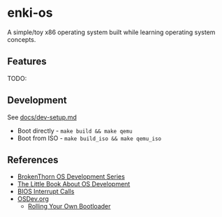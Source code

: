 # enki-os

A simple/toy x86 operating system built while learning operating system concepts.

## Features

TODO:

## Development

See [docs/dev-setup.md](docs/dev-setup.md)

- Boot directly - `make build && make qemu`
- Boot from ISO - `make build_iso && make qemu_iso`

## References

- [BrokenThorn OS Development Series](http://www.brokenthorn.com/Resources/)
- [The Little Book About OS Development](https://littleosbook.github.io/)
- [BIOS Interrupt Calls](https://en.wikipedia.org/wiki/BIOS_interrupt_call)
- [OSDev.org](https://wiki.osdev.org/Main_Page)
  - [Rolling Your Own Bootloader](https://wiki.osdev.org/Rolling_Your_Own_Bootloader)
